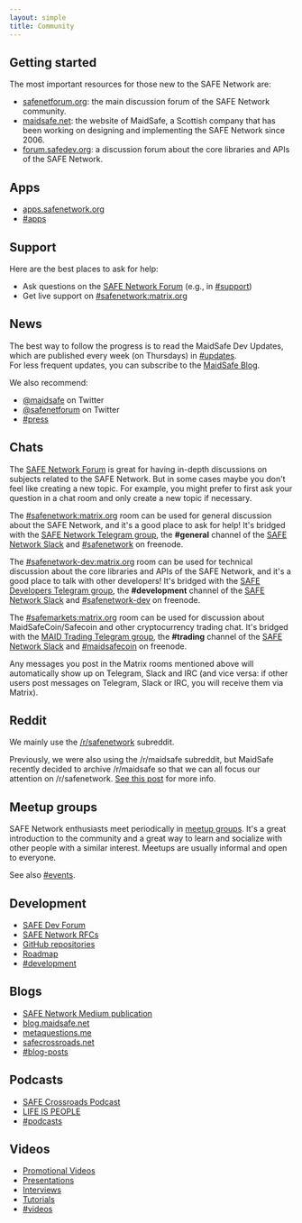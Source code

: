 ```yaml
---
layout: simple
title: Community
---
```


## Getting started

The most important resources for those new to the SAFE Network are:

- [safenetforum.org](https://safenetforum.org): the main discussion forum of the SAFE Network community.
- [maidsafe.net](https://maidsafe.net): the website of MaidSafe, a Scottish company that has been working on designing and implementing the SAFE Network since 2006.
- [forum.safedev.org](https://forum.safedev.org): a discussion forum about the core libraries and APIs of the SAFE Network.

## Apps

- [apps.safenetwork.org](https://apps.safenetwork.org/)
- [#apps](https://safenetforum.org/c/apps)

## Support

Here are the best places to ask for help:

- Ask questions on the [SAFE Network Forum](https://safenetforum.org/) (e.g., in [#support](https://safenetforum.org/c/support))
- Get live support on [#safenetwork:matrix.org](https://riot.im/app/#/room/#safenetwork:matrix.org)

## News

The best way to follow the progress is to read the MaidSafe Dev Updates, which are published every week (on Thursdays) in [#updates](https://safenetforum.org/c/development/updates).<br>
For less frequent updates, you can subscribe to the [MaidSafe Blog](https://blog.maidsafe.net).

We also recommend:

- [@maidsafe](https://twitter.com/maidsafe) on Twitter
- [@safenetforum](https://twitter.com/safenetforum) on Twitter
- [#press](https://safenetforum.org/c/press)

## Chats

The [SAFE Network Forum](https://safenetforum.org) is great for having in-depth discussions on subjects related to the SAFE Network. But in some cases maybe you don't feel like creating a new topic. For example, you might prefer to first ask your question in a chat room and only create a new topic if necessary.

The [#safenetwork:matrix.org](https://riot.im/app/#/room/#safenetwork:matrix.org) room can be used for general discussion about the SAFE Network, and it's a good place to ask for help! It's bridged with the [SAFE Network Telegram group](https://t.me/safenetwork), the <b>#general</b> channel of the [SAFE Network Slack](https://slack.safenetwork.org) and [#safenetwork](https://kiwiirc.com/client/irc.freenode.net/safenetwork) on freenode.

The [#safenetwork-dev:matrix.org](https://riot.im/app/#/room/#safenetwork-dev:matrix.org) room can be used for technical discussion about the core libraries and APIs of the SAFE Network, and it's a good place to talk with other developers! It's bridged with the [SAFE Developers Telegram group](https://t.me/safedev), the <b>#development</b> channel of the [SAFE Network Slack](https://slack.safenetwork.org) and [#safenetwork-dev](https://kiwiirc.com/client/irc.freenode.net/safenetwork-dev) on freenode.

The [#safemarkets:matrix.org](https://riot.im/app/#/room/#safemarkets:matrix.org) room can be used for discussion about MaidSafeCoin/Safecoin and other cryptocurrency trading chat. It's bridged with the [MAID Trading Telegram group](https://t.me/maidsafecoin), the <b>#trading</b> channel of the [SAFE Network Slack](https://slack.safenetwork.org) and [#maidsafecoin](https://kiwiirc.com/client/irc.freenode.net/maidsafecoin) on freenode.

Any messages you post in the Matrix rooms mentioned above will automatically show up on Telegram, Slack and IRC (and vice versa: if other users post messages on Telegram, Slack or IRC, you will receive them via Matrix).

## Reddit

We mainly use the [/r/safenetwork](https://www.reddit.com/r/safenetwork) subreddit.

Previously, we were also using the /r/maidsafe subreddit, but MaidSafe recently decided to archive /r/maidsafe so that we can all focus our attention on /r/safenetwork. [See this post](https://safenetforum.org/t/reddit-migration-to-r-safenetwork/20334) for more info.

## Meetup groups

SAFE Network enthusiasts meet periodically in [meetup groups](/meetup-groups/). It's a great introduction to the community and a great way to learn and socialize with other people with a similar interest. Meetups are usually informal and open to everyone.

See also [#events](https://safenetforum.org/c/community/events).

## Development

- [SAFE Dev Forum](https://forum.safedev.org/)
- [SAFE Network RFCs](https://github.com/maidsafe/rfcs/blob/master/RFCs-by-status.md)
- [GitHub repositories](https://github.com/maidsafe)
- [Roadmap](https://maidsafe.net/#roadmap)
- [#development](https://safenetforum.org/c/development)

## Blogs

- [SAFE Network Medium publication](https://medium.com/safenetwork)
- [blog.maidsafe.net](https://blog.maidsafe.net)
- [metaquestions.me](https://metaquestions.me)
- [safecrossroads.net](https://safecrossroads.net/categories/#articles)
- [#blog-posts](https://safenetforum.org/c/community/blog-posts)

## Podcasts

- [SAFE Crossroads Podcast](https://safecrossroads.net/categories/#podcasts)
- [LIFE IS PEOPLE](https://www.youtube.com/channel/UC7s9jwN1LFor8UYZVIxNfgw)
- [#podcasts](https://safenetforum.org/c/community/podcasts)

## Videos

- [Promotional Videos](https://www.youtube.com/playlist?list=PL7GqwP0KrKTrk-mpXxPb1l-oyfTHoZIdK)
- [Presentations](https://www.youtube.com/playlist?list=PL7GqwP0KrKTp8FmcJMdC9xCm3YA1oQwqM)
- [Interviews](https://www.youtube.com/playlist?list=PL7GqwP0KrKTrW09U4rHgD5kDhJGNFFU-b)
- [Tutorials](https://www.youtube.com/playlist?list=PL7GqwP0KrKTqUKiSCDCRQDiRhznbeZjRu)
- [#videos](https://safenetforum.org/c/community/videos)
